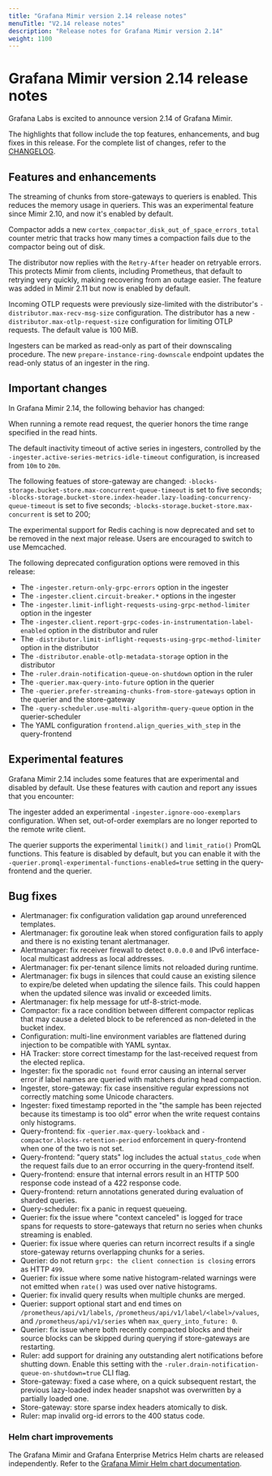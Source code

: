 ```yaml
---
title: "Grafana Mimir version 2.14 release notes"
menuTitle: "V2.14 release notes"
description: "Release notes for Grafana Mimir version 2.14"
weight: 1100
---
```


# Grafana Mimir version 2.14 release notes

<!-- vale Grafana.GoogleWill = NO -->
<!-- vale Grafana.Timeless = NO -->
<!-- Release notes are often future focused -->

Grafana Labs is excited to announce version 2.14 of Grafana Mimir.

The highlights that follow include the top features, enhancements, and bug fixes in this release.
For the complete list of changes, refer to the [CHANGELOG](https://github.com/grafana/mimir/blob/main/CHANGELOG.md).

## Features and enhancements

The streaming of chunks from store-gateways to queriers is enabled. This reduces the memory usage in queriers. This was an experimental
feature since Mimir 2.10, and now it's enabled by default.

Compactor adds a new `cortex_compactor_disk_out_of_space_errors_total` counter metric that tracks how many times a compaction fails
due to the compactor being out of disk.

The distributor now replies with the `Retry-After` header on retryable errors. This protects Mimir from clients, including Prometheus,
that default to retrying very quickly, making recovering from an outage easier. The feature was added in Mimir 2.11 but now is enabled by default.

Incoming OTLP requests were previously size-limited with the distributor's `-distributor.max-recv-msg-size` configuration.
The distributor has a new `-distributor.max-otlp-request-size` configuration for limiting OTLP requests. The default value is 100 MiB.

Ingesters can be marked as read-only as part of their downscaling procedure. The new `prepare-instance-ring-downscale` endpoint updates the read-only
status of an ingester in the ring.

## Important changes

In Grafana Mimir 2.14, the following behavior has changed:

When running a remote read request, the querier honors the time range specified in the read hints.

The default inactivity timeout of active series in ingesters, controlled by the `-ingester.active-series-metrics-idle-timeout` configuration,
is increased from `10m` to `20m`.

The following featues of store-gateway are changed: `-blocks-storage.bucket-store.max-concurrent-queue-timeout` is set to five seconds;
`-blocks-storage.bucket-store.index-header.lazy-loading-concurrency-queue-timeout` is set to five seconds;
`-blocks-storage.bucket-store.max-concurrent` is set to 200;

The experimental support for Redis caching is now deprecated and set to be removed in the next major release. Users are encouraged
to switch to use Memcached.

The following deprecated configuration options were removed in this release:

- The `-ingester.return-only-grpc-errors` option in the ingester
- The `-ingester.client.circuit-breaker.*` options in the ingester
- The `-ingester.limit-inflight-requests-using-grpc-method-limiter` option in the ingester
- The `-ingester.client.report-grpc-codes-in-instrumentation-label-enabled` option in the distributor and ruler
- The `-distributor.limit-inflight-requests-using-grpc-method-limiter` option in the distributor
- The `-distributor.enable-otlp-metadata-storage` option in the distributor
- The `-ruler.drain-notification-queue-on-shutdown` option in the ruler
- The `-querier.max-query-into-future` option in the querier
- The `-querier.prefer-streaming-chunks-from-store-gateways` option in the querier and the store-gateway
- The `-query-scheduler.use-multi-algorithm-query-queue` option in the querier-scheduler
- The YAML configuration `frontend.align_queries_with_step` in the query-frontend

## Experimental features

Grafana Mimir 2.14 includes some features that are experimental and disabled by default.
Use these features with caution and report any issues that you encounter:

The ingester added an experimental `-ingester.ignore-ooo-exemplars` configuration. When set, out-of-order exemplars are no longer reported
to the remote write client.

The querier supports the experimental `limitk()` and `limit_ratio()` PromQL functions. This feature is disabled by default,
but you can enable it with the `-querier.promql-experimental-functions-enabled=true` setting in the query-frontend and the querier.

## Bug fixes

- Alertmanager: fix configuration validation gap around unreferenced templates.
- Alertmanager: fix goroutine leak when stored configuration fails to apply and there is no existing tenant alertmanager.
- Alertmanager: fix receiver firewall to detect `0.0.0.0` and IPv6 interface-local multicast address as local addresses.
- Alertmanager: fix per-tenant silence limits not reloaded during runtime.
- Alertmanager: fix bugs in silences that could cause an existing silence to expire/be deleted when updating the silence fails. This could happen when the updated silence was invalid or exceeded limits.
- Alertmanager: fix help message for utf-8-strict-mode.
- Compactor: fix a race condition between different compactor replicas that may cause a deleted block to be referenced as non-deleted in the bucket index.
- Configuration: multi-line environment variables are flattened during injection to be compatible with YAML syntax.
- HA Tracker: store correct timestamp for the last-received request from the elected replica.
- Ingester: fix the sporadic `not found` error causing an internal server error if label names are queried with matchers during head compaction.
- Ingester, store-gateway: fix case insensitive regular expressions not correctly matching some Unicode characters.
- Ingester: fixed timestamp reported in the "the sample has been rejected because its timestamp is too old" error when the write request contains only histograms.
- Query-frontend: fix `-querier.max-query-lookback` and `-compactor.blocks-retention-period` enforcement in query-frontend when one of the two is not set.
- Query-frontend: "query stats" log includes the actual `status_code` when the request fails due to an error occurring in the query-frontend itself.
- Query-frontend: ensure that internal errors result in an HTTP 500 response code instead of a 422 response code.
- Query-frontend: return annotations generated during evaluation of sharded queries.
- Query-scheduler: fix a panic in request queueing.
- Querier: fix the issue where "context canceled" is logged for trace spans for requests to store-gateways that return no series when chunks streaming is enabled.
- Querier: fix issue where queries can return incorrect results if a single store-gateway returns overlapping chunks for a series.
- Querier: do not return `grpc: the client connection is closing` errors as HTTP `499`.
- Querier: fix issue where some native histogram-related warnings were not emitted when `rate()` was used over native histograms.
- Querier: fix invalid query results when multiple chunks are merged.
- Querier: support optional start and end times on `/prometheus/api/v1/labels`, `/prometheus/api/v1/label/<label>/values`, and `/prometheus/api/v1/series` when `max_query_into_future: 0`.
- Querier: fix issue where both recently compacted blocks and their source blocks can be skipped during querying if store-gateways are restarting.
- Ruler: add support for draining any outstanding alert notifications before shutting down. Enable this setting with the `-ruler.drain-notification-queue-on-shutdown=true` CLI flag.
- Store-gateway: fixed a case where, on a quick subsequent restart, the previous lazy-loaded index header snapshot was overwritten by a partially loaded one.
- Store-gateway: store sparse index headers atomically to disk.
- Ruler: map invalid org-id errors to the 400 status code.

### Helm chart improvements

The Grafana Mimir and Grafana Enterprise Metrics Helm charts are released independently.
Refer to the [Grafana Mimir Helm chart documentation](/docs/helm-charts/mimir-distributed/latest/).
